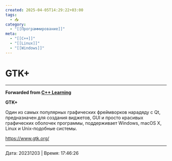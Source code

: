```yaml
---
created: 2025-04-05T14:29:22+03:00
tags:
  - 📥
category:
  - "[[Программирование]]"
meta:
  - "[[C++]]"
  - "[[Linux]]"
  - "[[Windows]]"
---
```


# GTK+

***

**Forwarded from [C++ Learning](https://t.me/Learning_pluses/772)**

**GTK+**

Один из самых популярных графических фреймворков нарадяду с Qt, предназначен для создания виджетов, GUI и просто красивых графических оболочек программы, поддерживает Windows, macOS X, Linux и Unix-подобные системы.

https://www.gtk.org/

---

Дата: 20231203 | Время: 17:46:26
